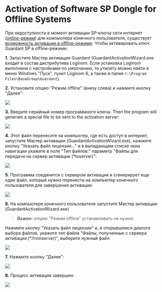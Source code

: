# Activation of Software SP Dongle for Offline Systems

При недоступности в момент активации SP-ключа сети интернет ([online-режим](./sp-key-activate.md)) для компьютера конечного пользователя, существует [возможность активации в offline-режиме](https://dev.guardant.ru/pages/viewpage.action?pageId=1278815). Чтобы активировать ключ Guardant SP в offline-режиме:

__1.__ Запустите Мастер активации Guardant (GuardantActivationWizard.exe входит в состав дистрибутива Loginom. Если установка Loginom выполнена с настройками по умолчанию, то утилиту можно найти в меню Windows "Пуск", пункт Loginom 6, а также в папке `C:\Program Files\BaseGroup\Guardant`).

__2.__ Установите опцию "Режим offline" (внизу слева) и нажмите кнопку "Далее":

![](./off-scr1.png)

__3.__ Введите серийный номер программного ключа. Then the program will generate a special file to be sent to the activation server:

![](./off-scr2.png)

__4.__ Этот файл перенесите на компьютер, где есть доступ в интернет, запустите
Мастер активации (GuardantActivationWizard.exe), нажмите кнопку "Указать файл лицензии…" и в выпадающем списке окна навигации укажите в поле "Тип файлов:" параметр "Файлы для передачи на сервер активации (*toserver)":

![](./off-scr3.png)

__5.__ Программа соединится с сервером активации и сгенерирует еще один файл, который нужно перенести на компьютер конечного пользователя для завершения активации:

![](./off-scr4.png)


__6.__ На компьютере конечного пользователя запустите Мастер активации (GuardantActivationWizard.exe)

> **Важно**: опцию "Режим offline" устанавливать не нужно

Нажмите кнопку "Указать файл лицензии" и, в открывшемся диалоге выбора файлов, укажите тип файла "Файлы, полученные с сервера активации (*.fromserver)", выберите нужный файл:

![](./off-scr5.png)

__7.__ Нажмите кнопку "Далее":

![](./off-scr6.png)

__8.__ Процесс активации завершен:

![](./off-scr7.png)
